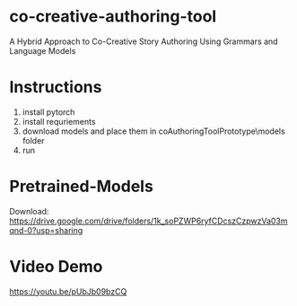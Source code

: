 # co-creative-authoring-tool
A Hybrid Approach to Co-Creative Story Authoring Using Grammars and Language Models

# Instructions
1. install pytorch
2. install requriements
3. download models and place them in coAuthoringToolPrototype\models folder
4. run

# Pretrained-Models
Download: https://drive.google.com/drive/folders/1k_soPZWP6ryfCDcszCzpwzVa03mqnd-0?usp=sharing

# Video Demo
https://youtu.be/pUbJb09bzCQ




